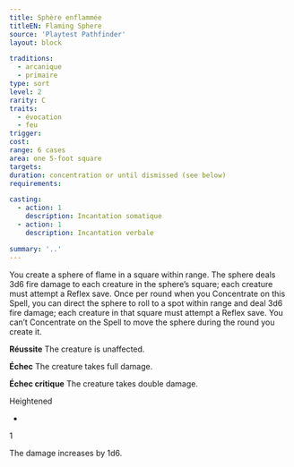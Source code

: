 ```yaml
---
title: Sphère enflammée
titleEN: Flaming Sphere
source: 'Playtest Pathfinder'
layout: block

traditions:
  - arcanique
  - primaire
type: sort
level: 2
rarity: C
traits:
  - évocation
  - feu
trigger: 
cost: 
range: 6 cases
area: one 5-foot square
targets: 
duration: concentration or until dismissed (see below)
requirements: 

casting:
  - action: 1
    description: Incantation somatique
  - action: 1
    description: Incantation verbale

summary: '..'
---
```

You create a sphere of flame in a square within range. The sphere deals 3d6 fire damage to each creature in the sphere’s square; each creature must attempt a Reflex save. Once per round when you Concentrate on this Spell, you can direct the sphere to roll to a spot within range and deal 3d6 fire damage; each creature in that square must attempt a Reflex save. You can’t Concentrate on the Spell to move the sphere during the round you create it.

**Réussite** The creature is unaffected.

**Échec** The creature takes full damage.

**Échec critique** The creature takes double damage.

Heightened

-

1

The damage increases by 1d6.